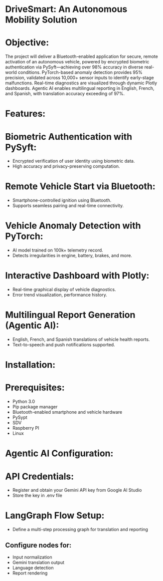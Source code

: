 # DriveSmart: An Autonomous Mobility Solution

#  Objective:

The project will deliver a Bluetooth-enabled application for secure, remote activation of an autonomous vehicle, powered by encrypted biometric authentication via PySyft—achieving over 98% accuracy in diverse real-world conditions. PyTorch-based anomaly detection provides 95% precision, validated across 10,000+ sensor inputs to identify early-stage malfunctions. Real-time diagnostics are visualized through dynamic Plotly dashboards. Agentic AI enables multilingual reporting in English, French, and Spanish, with translation accuracy exceeding of 97%.

# Features:

# Biometric Authentication with PySyft:

- Encrypted verification of user identity using biometric data.
- High accuracy and privacy-preserving computation.

# Remote Vehicle Start via Bluetooth:
  
- Smartphone-controlled ignition using Bluetooth.
- Supports seamless pairing and real-time connectivity.

 # Vehicle Anomaly Detection with PyTorch:
  
- AI model trained on 100k+ telemetry record.
- Detects irregularities in engine, battery, brakes, and more.
  
# Interactive Dashboard with Plotly:

- Real-time graphical display of vehicle diagnostics.
- Error trend visualization, performance history.

 # Multilingual Report Generation (Agentic AI):
 
- English, French, and Spanish translations of vehicle health reports.
- Text-to-speech and push notifications supported.

# Installation:

# Prerequisites:

- Python 3.0
- Pip package manager
- Bluetooth-enabled smartphone and vehicle hardware
- PySypt
- SDV
- Raspberry PI
- Linux

# Agentic AI Configuration:

# API Credentials:

- Register and obtain your Gemini API key from Google AI Studio
- Store the key in .env file

# LangGraph Flow Setup:

- Define a multi-step processing graph for translation and reporting

## Configure nodes for:
- Input normalization
- Gemini translation output
- Language detection
- Report rendering





